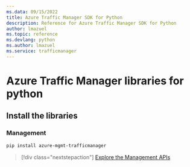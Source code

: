 ```yaml
---
ms.data: 09/15/2022
title: Azure Traffic Manager SDK for Python
description: Reference for Azure Traffic Manager SDK for Python
author: lmazuel
ms.topic: reference
ms.devlang: python
ms.author: lmazuel
ms.service: trafficmanager
---
```

# Azure Traffic Manager libraries for python

## Install the libraries

### Management

```bash
pip install azure-mgmt-trafficmanager
```

> [!div class="nextstepaction"]
> [Explore the Management APIs](/python/api/overview/azure/trafficmanager/management)